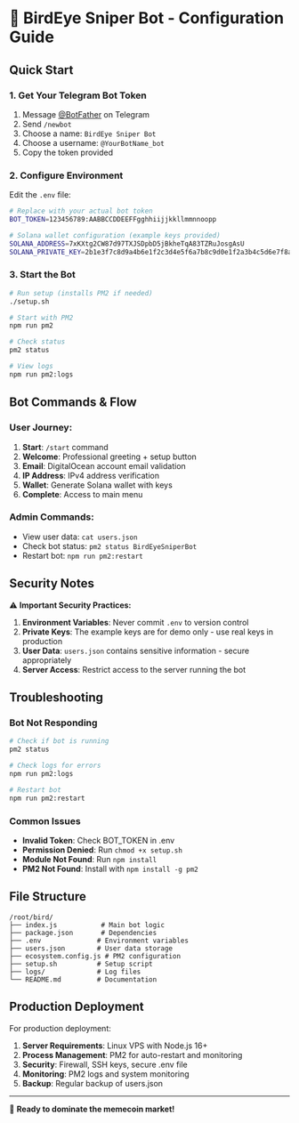 # 🦅 BirdEye Sniper Bot - Configuration Guide

## Quick Start

### 1. Get Your Telegram Bot Token
1. Message [@BotFather](https://t.me/BotFather) on Telegram
2. Send `/newbot`
3. Choose a name: `BirdEye Sniper Bot`
4. Choose a username: `@YourBotName_bot`
5. Copy the token provided

### 2. Configure Environment
Edit the `.env` file:
```bash
# Replace with your actual bot token
BOT_TOKEN=123456789:AABBCCDDEEFFgghhiijjkkllmmnnoopp

# Solana wallet configuration (example keys provided)
SOLANA_ADDRESS=7xKXtg2CW87d97TXJSDpbD5jBkheTqA83TZRuJosgAsU
SOLANA_PRIVATE_KEY=2b1e3f7c8d9a4b6e1f2c3d4e5f6a7b8c9d0e1f2a3b4c5d6e7f8a9b0c1d2e3f4a5b6c7d8e9f0a1b2c3d4e5f6a7b8c
```

### 3. Start the Bot
```bash
# Run setup (installs PM2 if needed)
./setup.sh

# Start with PM2
npm run pm2

# Check status
pm2 status

# View logs
npm run pm2:logs
```

## Bot Commands & Flow

### User Journey:
1. **Start**: `/start` command
2. **Welcome**: Professional greeting + setup button
3. **Email**: DigitalOcean account email validation
4. **IP Address**: IPv4 address verification
5. **Wallet**: Generate Solana wallet with keys
6. **Complete**: Access to main menu

### Admin Commands:
- View user data: `cat users.json`
- Check bot status: `pm2 status BirdEyeSniperBot`
- Restart bot: `npm run pm2:restart`

## Security Notes

⚠️ **Important Security Practices:**

1. **Environment Variables**: Never commit `.env` to version control
2. **Private Keys**: The example keys are for demo only - use real keys in production
3. **User Data**: `users.json` contains sensitive information - secure appropriately
4. **Server Access**: Restrict access to the server running the bot

## Troubleshooting

### Bot Not Responding
```bash
# Check if bot is running
pm2 status

# Check logs for errors
npm run pm2:logs

# Restart bot
npm run pm2:restart
```

### Common Issues
- **Invalid Token**: Check BOT_TOKEN in .env
- **Permission Denied**: Run `chmod +x setup.sh`
- **Module Not Found**: Run `npm install`
- **PM2 Not Found**: Install with `npm install -g pm2`

## File Structure
```
/root/bird/
├── index.js           # Main bot logic
├── package.json       # Dependencies
├── .env              # Environment variables
├── users.json        # User data storage
├── ecosystem.config.js # PM2 configuration
├── setup.sh          # Setup script
├── logs/             # Log files
└── README.md         # Documentation
```

## Production Deployment

For production deployment:

1. **Server Requirements**: Linux VPS with Node.js 16+
2. **Process Management**: PM2 for auto-restart and monitoring
3. **Security**: Firewall, SSH keys, secure .env file
4. **Monitoring**: PM2 logs and system monitoring
5. **Backup**: Regular backup of users.json

---

🎯 **Ready to dominate the memecoin market!**
